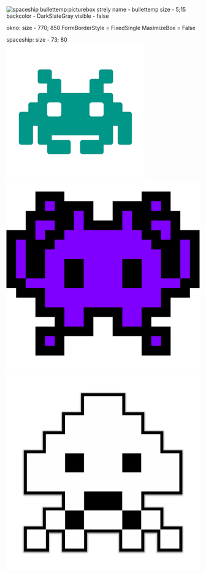 ![spaceship](https://github.com/user-attachments/assets/8f706079-4187-4105-be71-9ad5e9e14cfb)
bullettemp:picturebox strely
name - bullettemp
size - 5;15
backcolor - DarkSlateGray
visible - false

okno:
size - 770; 850
FormBorderStyle = FixedSingle
MaximizeBox = False

spaceship:
size - 73; 80
![alt text](enemy_1.png) ![alt text](enemy_2.png) ![alt text](enemy_3.png)
